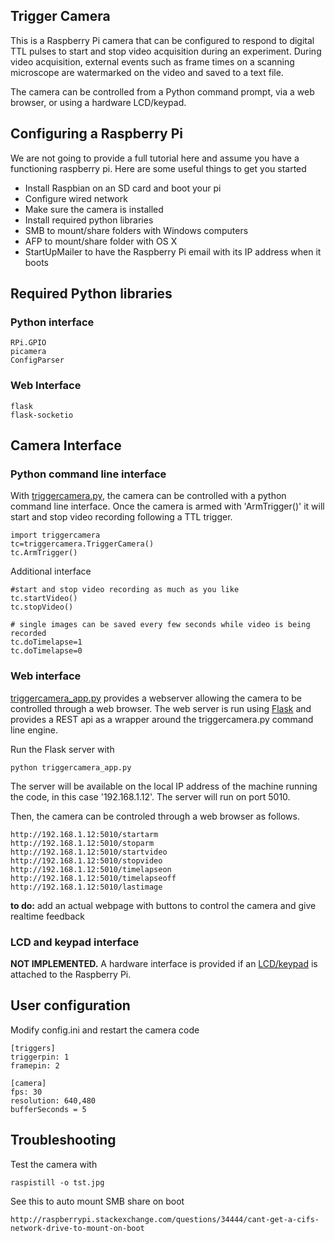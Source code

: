 ## Trigger Camera

This is a Raspberry Pi camera that can be configured to respond to digital TTL pulses to start and stop video acquisition during an experiment. During video acquisition, external events such as frame times on a scanning microscope are watermarked on the video and saved to a text file.

The camera can be controlled from a Python command prompt, via a web browser, or using a hardware LCD/keypad.

## Configuring a Raspberry Pi

We are not going to provide a full tutorial here and assume you have a functioning raspberry pi. Here are some useful things to get you started

 - Install Raspbian on an SD card and boot your pi
 - Configure wired network
 - Make sure the camera is installed
 - Install required python libraries
 - SMB to mount/share folders with Windows computers
 - AFP to mount/share folder with OS X
 - StartUpMailer to have the Raspberry Pi email with its IP address when it boots
 
## Required Python libraries

### Python interface

    RPi.GPIO
    picamera
    ConfigParser

### Web Interface

    flask
    flask-socketio
    
## Camera Interface

### Python command line interface

With [triggercamera.py][triggercamera], the camera can be controlled with a python command line interface. Once the camera is armed with 'ArmTrigger()' it will start and stop video recording following a TTL trigger.

	import triggercamera
	tc=triggercamera.TriggerCamera()
	tc.ArmTrigger()
	
Additional interface

	#start and stop video recording as much as you like
	tc.startVideo()
	tc.stopVideo()

	# single images can be saved every few seconds while video is being recorded
	tc.doTimelapse=1
	tc.doTimelapse=0

### Web interface

[triggercamera_app.py][triggercamera_app] provides a webserver allowing the camera to be controlled through a web browser. The web server is run using [Flask][flask] and provides a REST api as a wrapper around the triggercamera.py command line engine.

Run the Flask server with

    python triggercamera_app.py
    
The server will be available on the local IP address of the machine running the code, in this case '192.168.1.12'. The server will run on port 5010.

Then, the camera can be controled through a web browser as follows.

    http://192.168.1.12:5010/startarm
    http://192.168.1.12:5010/stoparm
    http://192.168.1.12:5010/startvideo
    http://192.168.1.12:5010/stopvideo
    http://192.168.1.12:5010/timelapseon
    http://192.168.1.12:5010/timelapseoff
    http://192.168.1.12:5010/lastimage

**to do:** add an actual webpage with buttons to control the camera and give realtime feedback

### LCD and keypad interface

**NOT IMPLEMENTED.** A hardware interface is provided if an [LCD/keypad][lcdkeypad] is attached to the Raspberry Pi.

     
## User configuration

Modify config.ini and restart the camera code

	[triggers]
	triggerpin: 1
	framepin: 2

	[camera]
	fps: 30
	resolution: 640,480
	bufferSeconds = 5
	
## Troubleshooting

Test the camera with

    raspistill -o tst.jpg

See this to auto mount SMB share on boot

    http://raspberrypi.stackexchange.com/questions/34444/cant-get-a-cifs-network-drive-to-mount-on-boot
    
[piicamera]: http://picamera.readthedocs.io/en/release-1.10/
[configparser]: https://docs.python.org/2/library/configparser.html
[flask]: http://flask.pocoo.org
[flask socketio]: http://flask-socketio.readthedocs.io/en/latest/

[lcdkeypad]: https://learn.adafruit.com/adafruit-16x2-character-lcd-plus-keypad-for-raspberry-pi

[config.ini]: https://github.com/cudmore/timelapsecamera/blob/master/config.ini
[triggercamera]: https://github.com/cudmore/timelapsecamera/blob/master/triggercamera.py
[triggercamera_app]: https://github.com/cudmore/timelapsecamera/blob/master/triggercamera_app.py
